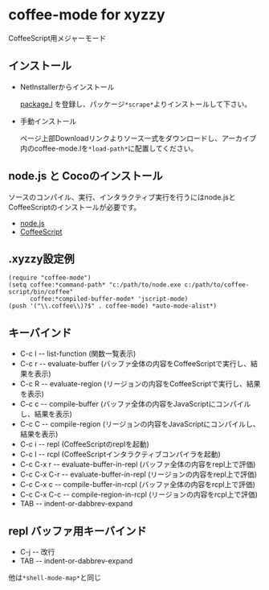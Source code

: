 
# coffee-mode for xyzzy

CoffeeScript用メジャーモード

## インストール
- NetInstallerからインストール

    [package.l](http://youz.github.com/xyzzy/package.l) を登録し、パッケージ`*scrape*`よりインストールして下さい。

- 手動インストール

    ページ上部Downloadリンクよりソース一式をダウンロードし、アーカイブ内のcoffee-mode.lを`*load-path*`に配置してください。


## node.js と Cocoのインストール
ソースのコンパイル、実行、インタラクティブ実行を行うにはnode.jsとCoffeeScriptのインストールが必要です。

- [node.js](http://nodejs.org)
- [CoffeeScript](http://jashkenas.github.com/coffee-script/)

## .xyzzy設定例

    (require "coffee-mode")
    (setq coffee:*command-path* "c:/path/to/node.exe c:/path/to/coffee-script/bin/coffee"
          coffee:*compiled-buffer-mode* 'jscript-mode)
    (push '("\\.coffee\\)?$" . coffee-mode) *auto-mode-alist*)


## キーバインド

- C-c l -- list-function (関数一覧表示)
- C-c r -- evaluate-buffer (バッファ全体の内容をCoffeeScriptで実行し、結果を表示)
- C-c R -- evaluate-region (リージョンの内容をCoffeeScriptで実行し、結果を表示)
- C-c c -- compile-buffer (バッファ全体の内容をJavaScriptにコンパイルし、結果を表示)
- C-c C -- compile-region (リージョンの内容をJavaScriptにコンパイルし、結果を表示)
- C-c i -- repl (CoffeeScriptのreplを起動)
- C-c I -- rcpl (CoffeeScriptインタラクティブコンパイラを起動)
- C-c C-x r -- evaluate-buffer-in-repl (バッファ全体の内容をrepl上で評価)
- C-c C-x C-r -- evaluate-buffer-in-repl (リージョンの内容をrepl上で評価)
- C-c C-x c -- compile-buffer-in-rcpl (バッファ全体の内容をrcpl上で評価)
- C-c C-x C-c -- compile-region-in-rcpl (リージョンの内容をrcpl上で評価)
- TAB -- indent-or-dabbrev-expand

## repl バッファ用キーバインド
- C-j -- 改行
- TAB -- indent-or-dabbrev-expand

他は`*shell-mode-map*`と同じ
